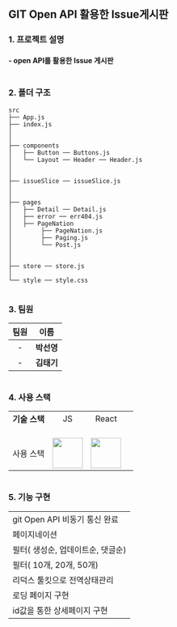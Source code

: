 ## GIT Open API 활용한 Issue게시판

### 1. 프로젝트 설명

#### - open API를 활용한 Issue 게시판

```

```

### 2. 폴더 구조

```
src
├── App.js
├── index.js
│
│
├── components
│   ├── Button ── Buttons.js
│   └── Layout ── Header ── Header.js
│
│
├── issueSlice ── issueSlice.js
│
│
├── pages
│   ├── Detail ── Detail.js
│   ├── error ── err404.js
│   ├── PageNation
│        ├── PageNation.js
│        ├── Paging.js
│        └── Post.js
│
│
├── store ── store.js
│
└── style ── style.css
```

```

```

### 3. 팀원

| 팀원 |    이름    |
| :--: | :--------: |
|  -   | **박선영** |
|  -   | **김태기** |

```

```

### 4. 사용 스택

|                  |                                                                                                                                        |                                                                                                                                       |     |
| :--------------: | :------------------------------------------------------------------------------------------------------------------------------------: | :-----------------------------------------------------------------------------------------------------------------------------------: | :-: |
|  **기술 스택**   |                                                                   JS                                                                   |                                                                 React                                                                 |
| <br /> 사용 스택 | <br /><img  width="60" src="https://user-images.githubusercontent.com/112946860/225957694-7e3b3669-9216-4271-a7c8-555c8976368b.png" /> | <br /><img width="60" src="https://user-images.githubusercontent.com/112946860/225957071-10a74540-d7b5-457c-821e-91547e62a429.png" /> |

```

```

### 5. 기능 구현

|                                   |
| :-------------------------------- |
| git Open API 비동기 통신 완료     |
| 페이지네이션                      |
| 필터( 생성순, 업데이트순, 댓글순) |
| 필터( 10개, 20개, 50개)           |
| 리덕스 툴킷으로 전역상태관리      |
| 로딩 페이지 구현                  |
| id값을 통한 상세페이지 구현       |
